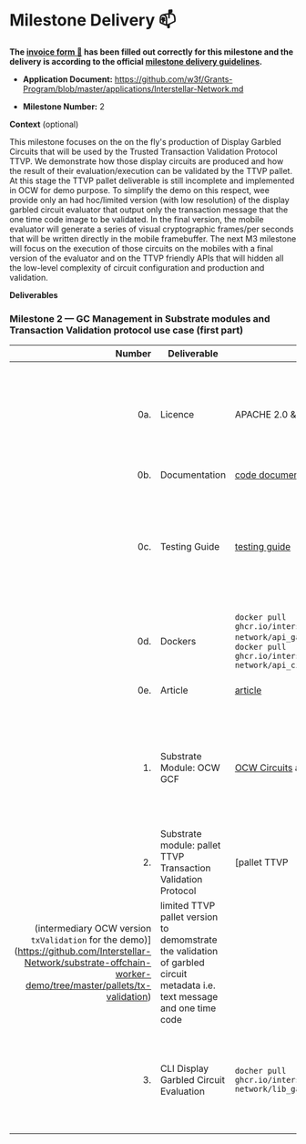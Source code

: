 # Milestone Delivery :mailbox:



**The [invoice form :pencil:](https://docs.google.com/forms/d/e/1FAIpQLSfmNYaoCgrxyhzgoKQ0ynQvnNRoTmgApz9NrMp-hd8mhIiO0A/viewform) has been filled out correctly for this milestone and the delivery is according to the official [milestone delivery guidelines](https://github.com/w3f/Grants-Program/blob/master/docs/milestone-deliverables-guidelines.md).**  


* **Application Document:** https://github.com/w3f/Grants-Program/blob/master/applications/Interstellar-Network.md

* **Milestone Number:**  2

**Context** (optional)

This milestone focuses on the on the fly's production of Display Garbled Circuits that will be used by the Trusted Transaction Validation Protocol TTVP. We demonstrate how those display circuits are produced and how the result of their evaluation/execution can be validated by the TTVP pallet. At this stage the TTVP pallet deliverable is still incomplete and implemented in OCW for demo purpose. To simplify the demo on this respect, wee provide only an had hoc/limited version (with low resolution) of the display garbled circuit evaluator that output only the transaction message that the one time code image to be validated. In the final version, the mobile evaluator will generate a series of visual cryptographic frames/per seconds that will be written directly in the mobile framebuffer.
The next M3 milestone will focus on the execution of those circuits on the mobiles with a final version of the evaluator and on the TTVP friendly APIs that will hidden all the low-level complexity of circuit configuration and production and validation.


**Deliverables**


### Milestone 2 — GC Management in Substrate modules and Transaction Validation protocol use case (first part)


| Number | Deliverable | Link | Notes  |
| -----: | ----------- | -----------|------------ |
| 0a. | Licence  |  APACHE 2.0 & GPL3 | Only a part of the JustGarble repository is licenced with GPL3 and isolated with APIs | 
| 0b. | Documentation  |  [code documentation](https://book.interstellar.gg/M2.html) |   |
| 0c. | Testing Guide | [testing guide](https://book.interstellar.gg/M2.html#testing-guide) | Core functions due to the specificity of the architecture are mainly covered with integration tests |
| 0d. | Dockers | `docker pull ghcr.io/interstellar-network/api_garble:milestone2` - `docker pull ghcr.io/interstellar-network/api_circuits:milestone2` |  [How to use the dockers for demo:]( https://book.interstellar.gg/M2_demo_tutorial.html)     |
| 0e. | Article | [article](https://book.interstellar.gg/M2.html#article)  |   Will be published soon  |  
| 1. | Substrate Module: OCW GCF |   [OCW Circuits](https://github.com/Interstellar-Network/substrate-offchain-worker-demo/tree/master/pallets/ocw-circuits) and   [OCW Garble](https://github.com/Interstellar-Network/substrate-offchain-worker-demo/tree/master/pallets/ocw-garble)        | updated versions to manage the generation of Display Garbled Circuit to perform Transaction Validation |  
| 2. | Substrate module: pallet TTVP Transaction Validation Protocol | [pallet TTVP 
(intermediary OCW version `txValidation` for the demo)](https://github.com/Interstellar-Network/substrate-offchain-worker-demo/tree/master/pallets/tx-validation)    | limited TTVP pallet version to demomstrate the validation of garbled circuit metadata i.e. text message and one time code| 
| 3. | CLI Display Garbled Circuit Evaluation | `docher pull ghcr.io/interstellar-network/lib_garble:milestone2` | Client to Evaluate Display Garbled Circuit to get One Time code used by TTVP | 

 
